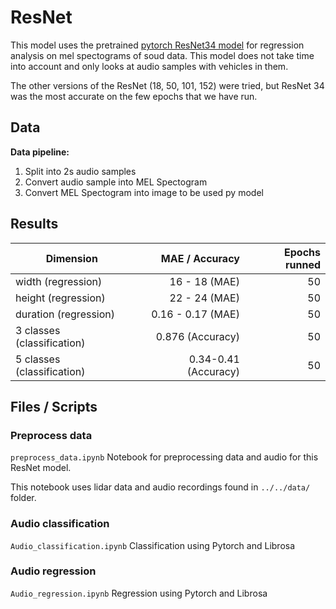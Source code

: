 # ResNet

This model uses the pretrained [pytorch ResNet34 model](https://pytorch.org/hub/pytorch_vision_resnet/)
for regression analysis on mel spectograms of soud data.
This model does not take time into account and only looks
at audio samples with vehicles in them.

The other versions of the ResNet (18, 50, 101, 152) were tried,
but ResNet 34 was the most accurate on the few epochs that we have run.


## Data

**Data pipeline:**
1. Split into 2s audio samples
2. Convert audio sample into MEL Spectogram
3. Convert MEL Spectogram into image to be used py model



## Results
| Dimension                  | MAE / Accuracy         |   Epochs runned |
|----------------------------|-----------------------:|----------------:|
| width (regression)         | 16 - 18  (MAE)         |  50             |
| height (regression)        | 22 - 24  (MAE)         |  50             |
| duration (regression)      | 0.16 - 0.17  (MAE)     |  50             |
| 3 classes (classification) |     0.876   (Accuracy) |  50             |
| 5 classes (classification) |  0.34-0.41  (Accuracy) |  50             |

## Files / Scripts 

### Preprocess data 
`preprocess_data.ipynb`
Notebook for preprocessing data and audio for this ResNet model.

This notebook uses lidar data and audio 
recordings found in `../../data/` folder.

### Audio classification
`Audio_classification.ipynb`
Classification using Pytorch and Librosa 


### Audio regression
`Audio_regression.ipynb`
Regression using Pytorch and Librosa

